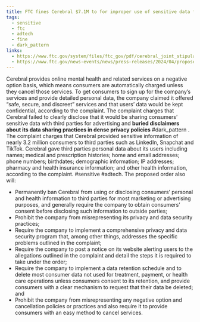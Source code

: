 ```yaml
---
title: FTC fines Cerebral $7.1M to for improper use of sensitive data for advertising
tags:
  - sensitive
  - ftc
  - adtech
  - fine
  - dark_pattern
links:
  - https://www.ftc.gov/system/files/ftc_gov/pdf/cerebral_joint_stipulation_order_permanent_injunction.pdf
  - https://www.ftc.gov/news-events/news/press-releases/2024/04/proposed-ftc-order-will-prohibit-telehealth-firm-cerebral-using-or-disclosing-sensitive-data?utm_source=govdelivery,
---
```

Cerebral provides online mental health and related services on a negative option basis, which means consumers are automatically charged unless they cancel those services. To get consumers to sign up for the company’s services and provide detailed personal data, the company claimed it offered “safe, secure, and discreet” services and that users’ data would be kept confidential, according to the complaint. The complaint charges that Cerebral failed to clearly disclose that it would be sharing consumers’ sensitive data with third parties for advertising and **buried disclaimers about its data sharing practices in dense privacy policies** #dark_pattern  . The complaint charges that Cerebral provided sensitive information of nearly 3.2 million consumers to third parties such as LinkedIn, Snapchat and TikTok. Cerebral gave third parties personal data about its users including names; medical and prescription histories; home and email addresses; phone numbers; birthdates; demographic information; IP addresses; pharmacy and health insurance information; and other health information, according to the complaint. #sensitive #adtech. The proposed order also will:
  - Permanently ban Cerebral from using or disclosing consumers’ personal and health information to third parties for most marketing or advertising purposes, and generally require the company to obtain consumers’ consent before disclosing such information to outside parties;
  - Prohibit the company from misrepresenting its privacy and data security practices;
  - Require the company to implement a comprehensive privacy and data security program that, among other things, addresses the specific problems outlined in the complaint;
  - Require the company to post a notice on its website alerting users to the allegations outlined in the complaint and detail the steps it is required to take under the order;
  - Require the company to implement a data retention schedule and to delete most consumer data not used for treatment, payment, or health care operations unless consumers consent to its retention, and provide consumers with a clear mechanism to request that their data be deleted; and
  - Prohibit the company from misrepresenting any negative option and cancellation policies or practices and also require it to provide consumers with an easy method to cancel services.